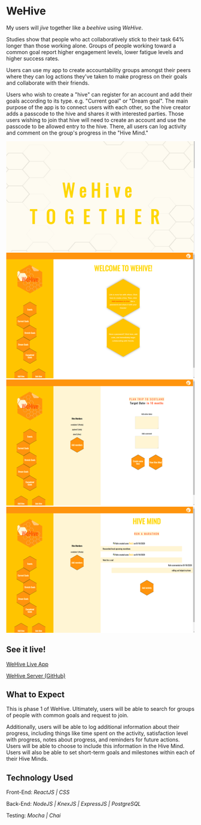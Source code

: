 # WeHive

My users will _jive_ together like a _beehive_ using _WeHive_.

Studies show that people who act collaboratively stick to their task 64% longer than those working alone. Groups of people working toward a common goal report higher engagement levels, lower fatigue levels and higher success rates.

Users can use my app to create accountability groups amongst their peers where they can log actions they've taken to make progress on their goals and collaborate with their friends.

Users who wish to create a "hive" can register for an account and add their goals according to its type. e.g. "Current goal" or "Dream goal". The main purpose of the app is to connect users with each other, so the hive creator adds a passcode to the hive and shares it with interested parties. Those users wishing to join that hive will need to create an account and use the passcode to be allowed entry to the hive. There, all users can log activity and comment on the group's progress in the "Hive Mind."

![Landing Page](README/wehivelanding.gif "Landing Page")
![User Dashboard](README/dashboard.png "User Dashboard")
![Log Activity](README/activitylogger.png "Log Activity")
![Hive Mind](README/hivemind.png "Hive Mind")

## See it live!

[WeHive Live App](https://we-hive-app-iguana.now.sh/)

[WeHive Server (GitHub)](https://github.com/thinkful-ei-iguana/we-hive-server/tree/for-submission)

## What to Expect

This is phase 1 of WeHive. Ultimately, users will be able to search for groups of people with common goals and request to join.

Additionally, users will be able to log additional information about their progress, including things like time spent on the activity, satisfaction level with progress, notes about progress, and reminders for future actions. Users will be able to choose to include this information in the Hive Mind. Users will also be able to set short-term goals and milestones within each of their Hive Minds.

## Technology Used

Front-End: _ReactJS | CSS_

Back-End: _NodeJS | KnexJS | ExpressJS | PostgreSQL_

Testing: _Mocha | Chai_

